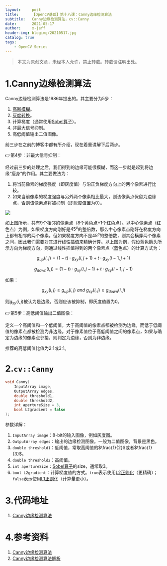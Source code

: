 ```yaml
---
layout:     post
title:      【OpenCV基础】第十八课：Canny边缘检测算法
subtitle:   Canny边缘检测算法，cv::Canny
date:       2021-05-17
author:     x-jeff
header-img: blogimg/20210517.jpg
catalog: true
tags:
    - OpenCV Series
---
```

>本文为原创文章，未经本人允许，禁止转载。转载请注明出处。

# 1.Canny边缘检测算法

Canny边缘检测算法是1986年提出的。其主要分为5步：

1. [高斯模糊](http://shichaoxin.com/2020/03/03/OpenCV基础-第九课-图像模糊/#3高斯模糊)。
2. [灰度转换](http://shichaoxin.com/2019/04/01/OpenCV基础-第二课-加载-修改-保存图像/#4修改图像)。
3. 计算梯度（通常使用[Sobel算子](http://shichaoxin.com/2021/03/01/OpenCV基础-第十六课-Sobel算子/)）。
4. 非最大信号抑制。
5. 高低阈值输出二值图像。

前三步在之前的博客中都有所介绍，现在着重讲解下后两步。

👉第4步：非最大信号抑制：

经过前三步的处理之后，我们得到的边缘可能很模糊，而这一步就是起到将边缘“瘦身”的作用。其主要做法为：

1. 将当前像素的梯度强度（即灰度值）与沿正负梯度方向上的两个像素进行比较。
2. 如果当前像素的梯度强度与另外两个像素相比最大，则该像素点保留为边缘点，否则该像素点将被抑制（即灰度值置为0）。

![](https://xjeffblogimg.oss-cn-beijing.aliyuncs.com/BLOGIMG/BlogImage/OpenCVSeries/Lesson18/18x1.png)

如上图所示，共有9个相邻的像素点（8个黄色点+1个红色点）。以中心像素点（红色点）为例，如果梯度方向刚好是$45^o$的整倍数，那么中心像素点刚好在梯度方向上都有相邻的两个像素。但如果梯度方向不是$45^o$的整倍数，则其会横穿两个像素之间，因此我们需要对其进行线性插值来精确计算。以上图为例，假设蓝色箭头所示方向为梯度方向，则通过线性插值得到的两个像素点（蓝色点）的计算方式为：

$$g_{up}(i,j)=(1-t)\cdot g_{xy}(i,j+1)+t \cdot g_{xy}(i-1,j+1)$$

$$g_{down}(i,j)=(1-t)\cdot g_{xy}(i,j-1)+t \cdot g_{xy}(i+1,j-1)$$

如果：

$$g_{xy}(i,j) \geqslant g_{up}(i,j) \  and \  g_{xy}(i,j) \geqslant g_{down}(i,j)$$

则$g_{xy}(i,j)$被认为是边缘，否则应该被抑制，即灰度值置为0。

👉第5步：高低阈值输出二值图像：

定义一个高阈值和一个低阈值，大于高阈值的像素点都被检测为边缘，而低于低阈值的像素点都被检测为非边缘。对于像素值位于高低阈值之间的像素点，如果与确定为边缘的像素点邻接，则判定为边缘，否则为非边缘。

推荐的高低阈值比值为2:1或3:1。

# 2.`cv::Canny`

```c++
void Canny( 
	InputArray image, 
	OutputArray edges,
	double threshold1, 
	double threshold2,
	int apertureSize = 3, 
	bool L2gradient = false 
);
```

参数详解：

1. `InputArray image`：8-bit的输入图像，例如灰度图。
2. `OutputArray edges`：输出的边缘检测图像。一般为二值图像，背景是黑色。
3. `double threshold1`：低阈值，常取高阈值的$\frac{1}{2}$或者$\frac{1}{3}$。
4. `double threshold2`：高阈值。
5. `int apertureSize`：[Sobel算子](http://shichaoxin.com/2021/03/01/OpenCV基础-第十六课-Sobel算子/)的size，通常取3。
6. `bool L2gradient`：计算梯度值的方式。`true`表示使用[L2正则化](http://shichaoxin.com/2021/03/01/OpenCV基础-第十六课-Sobel算子/#2sobel算子)（更精确）；`false`表示使用[L1正则化](http://shichaoxin.com/2021/03/01/OpenCV基础-第十六课-Sobel算子/#2sobel算子)（计算量更小）。

# 3.代码地址

1. [Canny边缘检测算法](https://github.com/x-jeff/OpenCV_Code_Demo/tree/master/Demo18)

# 4.参考资料

1. [Canny边缘检测算法](https://zhuanlan.zhihu.com/p/99959996)
2. [Canny边缘检测算法解析](https://blog.csdn.net/qq_29462849/article/details/81050212)